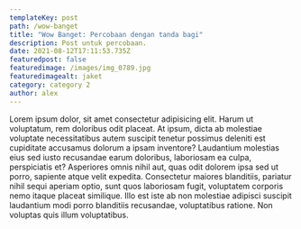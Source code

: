 ```yaml
---
templateKey: post
path: /wow-banget
title: "Wow Banget: Percobaan dengan tanda bagi"
description: Post untuk percobaan.
date: 2021-08-12T17:11:53.735Z
featuredpost: false
featuredimage: /images/img_0789.jpg
featuredimagealt: jaket
category: category 2
author: alex
---
```

Lorem ipsum dolor, sit amet consectetur adipisicing elit. Harum ut voluptatum, rem doloribus odit placeat. At ipsum, dicta ab molestiae voluptate necessitatibus autem suscipit tenetur possimus deleniti est cupiditate accusamus dolorum a ipsam inventore? Laudantium molestias eius sed iusto recusandae earum doloribus, laboriosam ea culpa, perspiciatis et? Asperiores omnis nihil aut, quas odit dolorem ipsa sed ut porro, sapiente atque velit expedita. Consectetur maiores blanditiis, pariatur nihil sequi aperiam optio, sunt quos laboriosam fugit, voluptatem corporis nemo itaque placeat similique. Illo est iste ab non molestiae adipisci suscipit laudantium modi porro blanditiis recusandae, voluptatibus ratione. Non voluptas quis illum voluptatibus.